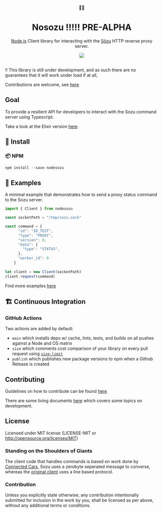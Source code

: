 <div align="center">
  🎋🐼 
</div>

<h1 align="center">
   Nosozu !!!!! PRE-ALPHA 
</h1>

<p align="center">
    <a href="https://nodejs.org/en/">Node.js</a> Client library for interacting with the <a href="https://github.com/sozu-proxy/sozu">Sōzu</a> HTTP reverse proxy server.
</p>

<div align="center">
  <a alt="GitHub Workflow Status" href="https://github.com/davidmaceachern/nosozu/actions">
    <img  src="https://img.shields.io/github/workflow/status/davidmaceachern/nodesozu/CI">
  </a>
</div>
<br />

!! This library is still under development, and as such there are no guarantees that it will work under load if at all,

Contributions are welcome, see [here](https://github.com/davidmaceachern/nosozu#contributing)

## Goal

To provide a resilient API for developers to interact with the Sozu command server using Typescript. 

Take a look at the Elixir version [here](https://github.com/evuez/exsozu).

## 💾 Install

### 📦 NPM

`npm install --save nodesozu`

## 🏓 Examples

A minimal example that demonstrates how to send a proxy status command to the Sozu server.

```javascript
import { Client } from nodesozu

const socketPath = "/tmp/sozu.sock"

const command = {
      "id": "ID_TEST",
      "type": "PROXY",
      "version": 0,
      "data": {
        "type": "STATUS",
      },
      "worker_id": 0
    }
    
let client = new Client(socketPath)
client.request(command)
```

Find more examples [here](https://github.com/davidmaceachern/nodesozu/blob/main/examples)

## 🏗️ Continuous Integration

### GitHub Actions

Two actions are added by default:

- `main` which installs deps w/ cache, lints, tests, and builds on all pushes against a Node and OS matrix
- `size` which comments cost comparison of your library on every pull request using [`size-limit`](https://github.com/ai/size-limit)
- `publish` which publishes new package versions to npm when a Github Release is created

## Contributing

Guidelines on how to contribute can be found [here](https://github.com/davidmaceachern/nodesozu/blob/main/.github/CONTRIBUTING.md)

There are some living documents [here](https://github.com/davidmaceachern/nodesozu/blob/main/doc) which covers some topics on development.

## License

Licensed under MIT license (LICENSE-MIT or http://opensource.org/licenses/MIT)

### Standing on the Shoulders of Giants 

The client code that handles commands is based on work done by [Connected Cars](https://connectedcars.dk/), Sozu uses a zerobyte seperated message to converse, whereas the [original client](https://github.com/tlbdk/node-json-protocol) uses a line based protocol.

### Contribution

Unless you explicitly state otherwise, any contribution intentionally submitted for inclusion in the work by you, shall be licensed as per above, without any additional terms or conditions.
